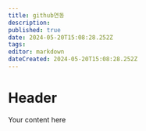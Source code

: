 ```yaml
---
title: github연동
description: 
published: true
date: 2024-05-20T15:08:28.252Z
tags: 
editor: markdown
dateCreated: 2024-05-20T15:08:28.252Z
---
```


# Header
Your content here